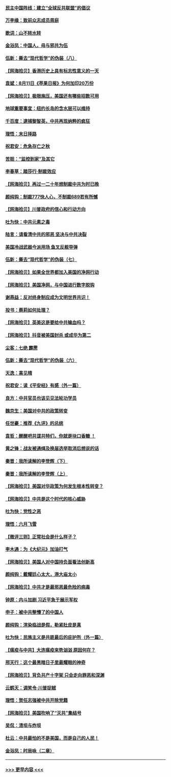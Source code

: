 #### [民主中国阵线：建立“全球反共联盟”的倡议](../pages/nsc993/n12324177.md?t=08130502) 
#### [万李缘：致前众志成员周庭](../pages/nsc993/n12324635.md?t=08130502) 
#### [歌词：山不转水转](../pages/nsc993/n12324599.md?t=08130502) 
#### [金浴凤：中国人，毋与邪共为伍](../pages/nsc993/n12324257.md?t=08130502) 
#### [伍新：撕去“现代哲学”的伪装（八）](../pages/nsc993/n12324188.md?t=08130502) 
#### [【网海拾贝】香港历史上具有标志性意义的一天](../pages/nsc993/n12324021.md?t=08130502) 
#### [袁斌：8月11日《苹果日报》为何加印20万份](../pages/nsc993/n12323955.md?t=08130502) 
#### [【网海拾贝】极限施压，美国还有哪些招数可用](../pages/nsc993/n12322512.md?t=08130502) 
#### [地球重要事宜：纽约长岛的含水层可以维持](../pages/nsc993/n12321844.md?t=08130502) 
#### [千百度：逮捕黎智英，中共再现纳粹的疯狂](../pages/nsc993/n12321777.md?t=08130502) 
#### [理悟：末日择路](../pages/nsc993/n12320812.md?t=08130502) 
#### [祝君安：危急存亡之秋](../pages/nsc993/n12320795.md?t=08130502) 
#### [苦胆：“监控到家”及其它](../pages/nsc993/n12320751.md?t=08130502) 
#### [李春草：踏莎行·制裁效应](../pages/nsc993/n12318290.md?t=08130502) 
#### [【网海拾贝】再过一二十年想制裁中共为时已晚](../pages/nsc993/n12318195.md?t=08130502) 
#### [颜纯钩：制裁777快人心，不制裁689若有所憾](../pages/nsc993/n12316912.md?t=08130502) 
#### [【网海拾贝】川普政府的信心和行动方向](../pages/nsc993/n12316673.md?t=08130502) 
#### [吐为快：中共元素之毒](../pages/nsc993/n12316547.md?t=08130502) 
#### [陆言：请看清中共的邪恶 坚决与中共决裂](../pages/nsc993/n12315784.md?t=08130502) 
#### [美国冷战武器今派用场 鱼叉反舰导弹](../pages/nsc993/n12316258.md?t=08130502) 
#### [伍新：撕去“现代哲学”的伪装（七）](../pages/nsc993/n12315846.md?t=08130502) 
#### [【网海拾贝】如果全世界都加入美国的净网行动](../pages/nsc993/n12315588.md?t=08130502) 
#### [【网海拾贝】美国净网，与中国进行数字脱钩](../pages/nsc993/n12312813.md?t=08130502) 
#### [谢燕益：反对终身制应成为文明世界共识！](../pages/nsc993/n12310465.md?t=08130502) 
#### [投书：蔡莉如何处理？](../pages/nsc993/n12310224.md?t=08130502) 
#### [【网海拾贝】英美这是要给中共输血吗？](../pages/nsc993/n12307646.md?t=08130502) 
#### [【网海拾贝】抖音被美国封杀 或成华为第二](../pages/nsc993/n12305277.md?t=08130502) 
#### [尘客：七绝 霹雳](../pages/nsc993/n12304053.md?t=08130502) 
#### [伍新：撕去“现代哲学”的伪装（六）](../pages/nsc993/n12303243.md?t=08130502) 
#### [天逸：喜见晴](../pages/nsc993/n12303226.md?t=08130502) 
#### [祝君安：读《平安经》有感（外一篇）](../pages/nsc993/n12303170.md?t=08130502) 
#### [良方：中共官员也该见见法轮功学员](../pages/nsc993/n12302985.md?t=08130502) 
#### [魏京生：美国对中共的政策转变](../pages/nsc993/n12302929.md?t=08130502) 
#### [任世豪：推荐《九评》的总统](../pages/nsc993/n12302838.md?t=08130502) 
#### [袁哲：醒醒吧共谍共特们，你就是块口香糖 ！](../pages/nsc993/n12302678.md?t=08130502) 
#### [黄之锋：战友被通缉及换届选举取消后想说的话](../pages/nsc993/n12302681.md?t=08130502) 
#### [秦晋：我所读解的李登辉（下）](../pages/nsc993/n12302171.md?t=08130502) 
#### [秦晋：我所读解的李登辉（上）](../pages/nsc993/n12301979.md?t=08130502) 
#### [【网海拾贝】美国对华政策为何发生根本性转变？](../pages/nsc993/n12302091.md?t=08130502) 
#### [【网海拾贝】中共是这个时代的核心威胁](../pages/nsc993/n12300541.md?t=08130502) 
#### [吐为快：党性之恶](../pages/nsc993/n12300263.md?t=08130502) 
#### [理悟：六月飞雪](../pages/nsc993/n12300243.md?t=08130502) 
#### [【微评三则】正常社会是什么样子？](../pages/nsc993/n12300228.md?t=08130502) 
#### [李木通：为《大纪元》加油打气](../pages/nsc993/n12280363.md?t=08130502) 
#### [【网海拾贝】美国人对中国持负面看法创新高](../pages/nsc993/n12298720.md?t=08130502) 
#### [颜纯钩：戴耀廷心太大，港大庙太小](../pages/nsc993/n12297682.md?t=08130502) 
#### [【网海拾贝】中共才是最邪恶最危险的病毒](../pages/nsc993/n12296470.md?t=08130502) 
#### [钟原：内斗加剧 习近平急于展示军权](../pages/nsc993/n12292544.md?t=08130502) 
#### [申子：被中共整懵了的中国人](../pages/nsc993/n12291389.md?t=08130502) 
#### [颜纯钩：渲染临战是假，勒紧肚皮是真](../pages/nsc993/n12290945.md?t=08130502) 
#### [吐为快：民族主义是共匪最后的庇护所（外一篇）](../pages/nsc993/n12290887.md?t=08130502) 
#### [【瘟疫与中共】大连瘟疫来势汹汹 原因何在？](../pages/nsc993/n12287474.md?t=08130502) 
#### [邢天行：这个最黑暗日子里最耀眼的神奇](../pages/nsc993/n12289882.md?t=08130502) 
#### [【网海拾贝】背负共产十字架 只会走向罪恶和深渊](../pages/nsc993/n12288290.md?t=08130502) 
#### [云鹤天：调笑令·川普捉贼](../pages/nsc993/n12285672.md?t=08130502) 
#### [理悟：贺任志强被中共开除党籍](../pages/nsc993/n12285597.md?t=08130502) 
#### [【网海拾贝】美国吹响了“灭共”集结号](../pages/nsc993/n12284522.md?t=08130502) 
#### [吴侃：溃坝与炸坝](../pages/nsc993/n12283593.md?t=08130502) 
#### [杜云：中共最怕的不是美国，而是自己的人民！](../pages/nsc993/n12282935.md?t=08130502) 
#### [金浴凤：时局咏（二章）](../pages/nsc993/n12282923.md?t=08130502) 

----
#### [ >>> 更早内容 <<< ](../indexes/nsc993-earlier.md)
